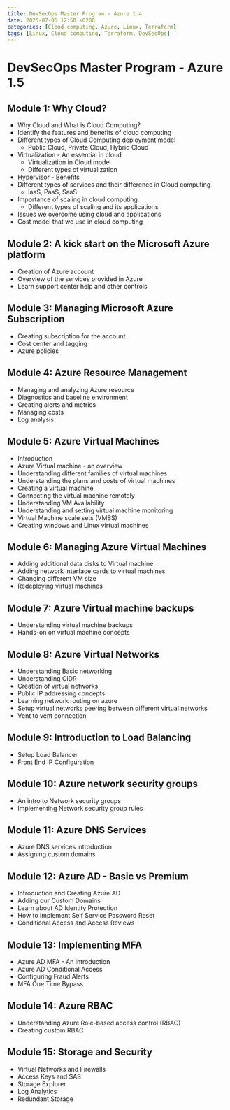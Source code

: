 ```yaml
---
title: DevSecOps Master Program - Azure 1.4
date: 2025-07-05 12:50 +0200
categories: [Cloud computing, Azure, Linux, Terraform]
tags: [Linux, Cloud computing, Terraform, DevSecOps]
---
```


# DevSecOps Master Program - Azure 1.5

## Module 1: Why Cloud? 
- Why Cloud and What is Cloud Computing?
- Identify the features and benefits of cloud computing
- Different types of Cloud Computing deployment model
  - Public Cloud, Private Cloud, Hybrid Cloud
- Virtualization - An essential in cloud
  - Virtualization in Cloud model
  - Different types of virtualization
- Hypervisor - Benefits
- Different types of services and their difference in Cloud computing
  - IaaS, PaaS, SaaS
- Importance of scaling in cloud computing
  - Different types of scaling and its applications
- Issues we overcome using cloud and applications
- Cost model that we use in cloud computing

## Module 2: A kick start on the Microsoft Azure platform 
- Creation of Azure account
- Overview of the services provided in Azure
- Learn support center help and other controls

## Module 3: Managing Microsoft Azure Subscription 
- Creating subscription for the account
- Cost center and tagging
- Azure policies

## Module 4: Azure Resource Management 
- Managing and analyzing Azure resource
- Diagnostics and baseline environment
- Creating alerts and metrics
- Managing costs
- Log analysis

## Module 5: Azure Virtual Machines 
- Introduction
- Azure Virtual machine - an overview
- Understanding different families of virtual machines
- Understanding the plans and costs of virtual machines
- Creating a virtual machine
- Connecting the virtual machine remotely
- Understanding VM Availability
- Understanding and setting virtual machine monitoring
- Virtual Machine scale sets (VMSS)
- Creating windows and Linux virtual machines

## Module 6: Managing Azure Virtual Machines 
- Adding additional data disks to Virtual machine
- Adding network interface cards to virtual machines
- Changing different VM size
- Redeploying virtual machines

## Module 7: Azure Virtual machine backups 
- Understanding virtual machine backups
- Hands-on on virtual machine concepts

## Module 8: Azure Virtual Networks 
- Understanding Basic networking
- Understanding CIDR
- Creation of virtual networks
- Public IP addressing concepts
- Learning network routing on azure
- Setup virtual networks peering between different virtual networks
- Vent to vent connection

## Module 9: Introduction to Load Balancing 
- Setup Load Balancer
- Front End IP Configuration

## Module 10: Azure network security groups 
- An intro to Network security groups
- Implementing Network security group rules

## Module 11: Azure DNS Services 
- Azure DNS services introduction
- Assigning custom domains

## Module 12: Azure AD - Basic vs Premium 
- Introduction and Creating Azure AD
- Adding our Custom Domains
- Learn about AD Identity Protection
- How to implement Self Service Password Reset
- Conditional Access and Access Reviews

## Module 13: Implementing MFA 
- Azure AD MFA - An introduction
- Azure AD Conditional Access
- Configuring Fraud Alerts
- MFA One Time Bypass

## Module 14: Azure RBAC 
- Understanding Azure Role-based access control (RBAC)
- Creating custom RBAC

## Module 15: Storage and Security 
- Virtual Networks and Firewalls
- Access Keys and SAS
- Storage Explorer
- Log Analytics
- Redundant Storage
